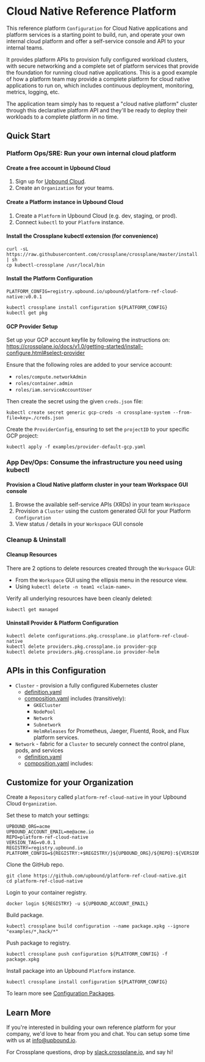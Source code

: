 # Cloud Native Reference Platform

This reference platform `Configuration` for Cloud Native applications and platform services is a
starting point to build, run, and operate your own internal cloud platform and offer a self-service
console and API to your internal teams.

It provides platform APIs to provision fully configured workload clusters, with secure networking
and a complete set of platform services that provide the foundation for running cloud native
applications.  This is a good example of how a platform team may provide a complete platform for
cloud native applications to run on, which includes continuous deployment, monitoring, metrics,
logging, etc.

The application team simply has to request a "cloud native platform" cluster through this
declarative platform API and they'll be ready to deploy their workloads to a complete platform in no
time.

## Quick Start

### Platform Ops/SRE: Run your own internal cloud platform

#### Create a free account in Upbound Cloud

1. Sign up for [Upbound Cloud](https://cloud.upbound.io/register).
1. Create an `Organization` for your teams.

#### Create a Platform instance in Upbound Cloud

1. Create a `Platform` in Upbound Cloud (e.g. dev, staging, or prod).
1. Connect `kubectl` to your `Platform` instance.

#### Install the Crossplane kubectl extension (for convenience)

```console
curl -sL https://raw.githubusercontent.com/crossplane/crossplane/master/install.sh | sh
cp kubectl-crossplane /usr/local/bin
```

#### Install the Platform Configuration

```console
PLATFORM_CONFIG=registry.upbound.io/upbound/platform-ref-cloud-native:v0.0.1

kubectl crossplane install configuration ${PLATFORM_CONFIG}
kubectl get pkg
```

#### GCP Provider Setup

Set up your GCP account keyfile by following the instructions on:
https://crossplane.io/docs/v1.0/getting-started/install-configure.html#select-provider

Ensure that the following roles are added to your service account:

* `roles/compute.networkAdmin`
* `roles/container.admin`
* `roles/iam.serviceAccountUser`

Then create the secret using the given `creds.json` file:

```console
kubectl create secret generic gcp-creds -n crossplane-system --from-file=key=./creds.json
```

Create the `ProviderConfig`, ensuring to set the `projectID` to your specific GCP project:

```console
kubectl apply -f examples/provider-default-gcp.yaml
```

### App Dev/Ops: Consume the infrastructure you need using kubectl

#### Provision a Cloud Native platform cluster in your team Workspace GUI console

1. Browse the available self-service APIs (XRDs) in your team `Workspace`
1. Provision a `Cluster` using the custom generated GUI for your
Platform `Configuration`
1. View status / details in your `Workspace` GUI console

### Cleanup & Uninstall

#### Cleanup Resources

There are 2 options to delete resources created through the `Workspace` GUI:

* From the `Workspace` GUI using the ellipsis menu in the resource view.
* Using `kubectl delete -n team1 <claim-name>`.

Verify all underlying resources have been cleanly deleted:

```console
kubectl get managed
```

#### Uninstall Provider & Platform Configuration

```console
kubectl delete configurations.pkg.crossplane.io platform-ref-cloud-native
kubectl delete providers.pkg.crossplane.io provider-gcp
kubectl delete providers.pkg.crossplane.io provider-helm
```

## APIs in this Configuration

* `Cluster` - provision a fully configured Kubernetes cluster
  * [definition.yaml](cluster/definition.yaml)
  * [composition.yaml](cluster/composition.yaml) includes (transitively):
    * `GKECluster`
    * `NodePool`
    * `Network`
    * `Subnetwork`
    * `HelmReleases` for Prometheus, Jaeger, Fluentd, Rook, and Flux platform services.
* `Network` - fabric for a `Cluster` to securely connect the control plane, pods, and services
  * [definition.yaml](network/definition.yaml)
  * [composition.yaml](network/composition.yaml) includes:

## Customize for your Organization

Create a `Repository` called `platform-ref-cloud-native` in your Upbound Cloud `Organization`.

Set these to match your settings:

```console
UPBOUND_ORG=acme
UPBOUND_ACCOUNT_EMAIL=me@acme.io
REPO=platform-ref-cloud-native
VERSION_TAG=v0.0.1
REGISTRY=registry.upbound.io
PLATFORM_CONFIG=${REGISTRY:+$REGISTRY/}${UPBOUND_ORG}/${REPO}:${VERSION_TAG}
```

Clone the GitHub repo.

```console
git clone https://github.com/upbound/platform-ref-cloud-native.git
cd platform-ref-cloud-native
```

Login to your container registry.

```console
docker login ${REGISTRY} -u ${UPBOUND_ACCOUNT_EMAIL}
```

Build package.

```console
kubectl crossplane build configuration --name package.xpkg --ignore "examples/*,hack/*"
```

Push package to registry.

```console
kubectl crossplane push configuration ${PLATFORM_CONFIG} -f package.xpkg
```

Install package into an Upbound `Platform` instance.

```console
kubectl crossplane install configuration ${PLATFORM_CONFIG}
```

To learn more see [Configuration
Packages](https://crossplane.io/docs/v0.14/getting-started/package-infrastructure.html).

## Learn More

If you're interested in building your own reference platform for your company,
we'd love to hear from you and chat. You can setup some time with us at
info@upbound.io.

For Crossplane questions, drop by [slack.crossplane.io](https://slack.crossplane.io), and say hi!
